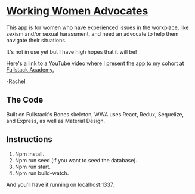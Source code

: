 # [Working Women Advocates](http://working-women-advocates.herokuapp.com)

This app is for women who have experienced issues in the workplace, like sexism and/or sexual harassment, and need an advocate to help them navigate their situations.

It's not in use yet but I have high hopes that it will be!

Here's [a link to a YouTube video where I present the app to my cohort at Fullstack Academy.](https://youtu.be/gys6ofGkXDA)

-Rachel

## The Code
Built on Fullstack's Bones skeleton, WWA uses React, Redux, Sequelize, and Express, as well as Material Design.

## Instructions
1. Npm install.
2. Npm run seed (if you want to seed the database).
3. Npm run start.
4. Npm run build-watch.

And you'll have it running on localhost:1337.
